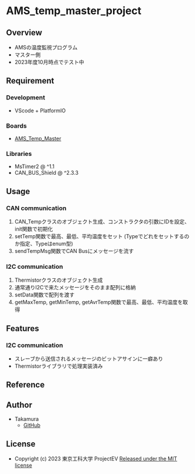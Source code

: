 # AMS_temp_master_project

## Overview
- AMSの温度監視プログラム
- マスター側
- 2023年度10月時点でテスト中

## Requirement
### Development
- VScode + PlatformIO
### Boards
- [AMS_Temp_Master](https://github.com/TUT-ProjectEV/AMS_Temp_Master)
### Libraries
- MsTimer2 \@ ^1.1
- CAN_BUS_Shield \@ ^2.3.3

## Usage
### CAN communication
1. CAN_Tempクラスのオブジェクト生成、コンストラクタの引数にIDを設定、init関数で初期化
2. setTemp関数で最高、最低、平均温度をセット (Typeでどれをセットするのか指定、Typeはenum型)
3. sendTempMsg関数でCAN Busにメッセージを流す
### I2C communication
1. Thermistorクラスのオブジェクト生成
2. 通常通りI2Cで来たメッセージをそのまま配列に格納
3. setData関数で配列を渡す
4. getMaxTemp, getMinTemp, getAvrTemp関数で最高、最低、平均温度を取得

## Features
### I2C communication
- スレーブから送信されるメッセージのビットアサインに一癖あり
- Thermistorライブラリで処理実装済み

## Reference

## Author
- Takamura
  - [GitHub](https://github.com/ST04-tkmr)

## License
- Copyright (c) 2023 東京工科大学 ProjectEV [Released under the MIT license](https://github.com/TUT-ProjectEV/AMS-temp-master-project-2023/blob/main/LICENSE)
